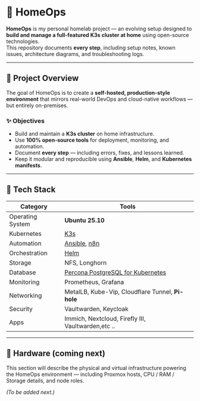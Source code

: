 # 🏡 HomeOps

**HomeOps** is my personal homelab project — an evolving setup designed to **build and manage a full-featured K3s cluster at home** using open-source technologies.  
This repository documents **every step**, including setup notes, known issues, architecture diagrams, and troubleshooting logs.

---

## 🚀 Project Overview

The goal of HomeOps is to create a **self-hosted, production-style environment** that mirrors real-world DevOps and cloud-native workflows — but entirely on-premises.

### ✨ Objectives
- Build and maintain a **K3s cluster** on home infrastructure.  
- Use **100% open-source tools** for deployment, monitoring, and automation.  
- Document **every step** — including errors, fixes, and lessons learned.  
- Keep it modular and reproducible using **Ansible**, **Helm**, and **Kubernetes manifests**.  

---

## 🧩 Tech Stack

| Category | Tools |
|-----------|-------|
| Operating System | **Ubuntu 25.10** |
| Kubernetes | [K3s](https://k3s.io/) |
| Automation | [Ansible](https://www.ansible.com/), [n8n](https://n8n.io/) |[terraform](https://developer.hashicorp.com/terraform)
| Orchestration | [Helm](https://helm.sh/) |
| Storage | NFS, Longhorn |
| Database | [Percona PostgreSQL for Kubernetes](https://www.percona.com/software/percona-distribution-for-postgresql) |
| Monitoring | Prometheus, Grafana |
| Networking | MetalLB, Kube-Vip, Cloudflare Tunnel, **Pi-hole** |
| Security | Vaultwarden, Keycloak |
| Apps | Immich, Nextcloud, Firefly III, Vaultwarden,etc .. |

---

## 🧰 Hardware (coming next)

This section will describe the physical and virtual infrastructure powering the HomeOps environment — including Proxmox hosts, CPU / RAM / Storage details, and node roles.

*(To be added next.)*
